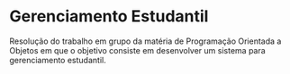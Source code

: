 # Gerenciamento Estudantil
Resolução do trabalho em grupo da matéria de Programação Orientada a Objetos em que o objetivo consiste em desenvolver um sistema para gerenciamento estudantil.